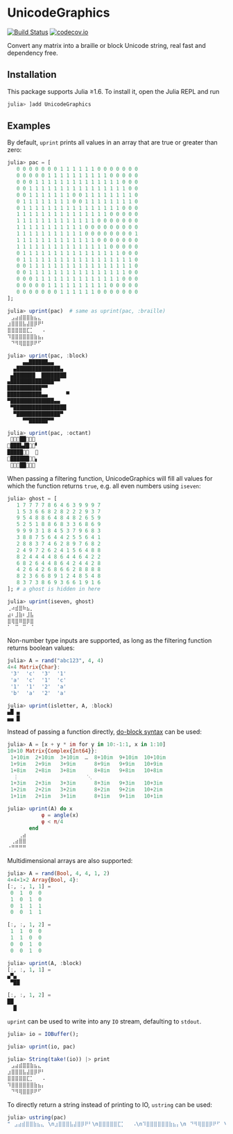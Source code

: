 # UnicodeGraphics

[![Build Status](https://travis-ci.org/rafaqz/UnicodeGraphics.jl.svg?branch=master)](https://travis-ci.org/rafaqz/UnicodeGraphics.jl)
[![codecov.io](http://codecov.io/github/rafaqz/UnicodeGraphics.jl/coverage.svg?branch=master)](http://codecov.io/github/rafaqz/UnicodeGraphics.jl?branch=master)

Convert any matrix into a braille or block Unicode string, real fast and dependency free.

## Installation 
This package supports Julia ≥1.6. To install it, open the Julia REPL and run 
```julia
julia> ]add UnicodeGraphics
```

## Examples
By default, `uprint` prints all values in an array that are true or greater than zero:
```julia
julia> pac = [
   0 0 0 0 0 0 0 1 1 1 1 1 1 0 0 0 0 0 0 0
   0 0 0 0 0 1 1 1 1 1 1 1 1 1 1 0 0 0 0 0
   0 0 0 1 1 1 1 1 1 1 1 1 1 1 1 1 1 0 0 0
   0 0 1 1 1 1 1 1 1 1 1 1 1 1 1 1 1 1 0 0
   0 0 1 1 1 1 1 1 1 0 0 1 1 1 1 1 1 1 1 0
   0 1 1 1 1 1 1 1 1 0 0 1 1 1 1 1 1 1 1 0
   0 1 1 1 1 1 1 1 1 1 1 1 1 1 1 1 1 0 0 0
   1 1 1 1 1 1 1 1 1 1 1 1 1 1 1 0 0 0 0 0
   1 1 1 1 1 1 1 1 1 1 1 1 1 0 0 0 0 0 0 0
   1 1 1 1 1 1 1 1 1 1 1 0 0 0 0 0 0 0 0 0
   1 1 1 1 1 1 1 1 1 1 1 0 0 0 0 0 0 0 0 1
   1 1 1 1 1 1 1 1 1 1 1 1 1 0 0 0 0 0 0 0
   1 1 1 1 1 1 1 1 1 1 1 1 1 1 1 0 0 0 0 0
   0 1 1 1 1 1 1 1 1 1 1 1 1 1 1 1 1 0 0 0
   0 1 1 1 1 1 1 1 1 1 1 1 1 1 1 1 1 1 1 0
   0 0 1 1 1 1 1 1 1 1 1 1 1 1 1 1 1 1 1 0
   0 0 1 1 1 1 1 1 1 1 1 1 1 1 1 1 1 1 0 0
   0 0 0 1 1 1 1 1 1 1 1 1 1 1 1 1 1 0 0 0
   0 0 0 0 0 1 1 1 1 1 1 1 1 1 1 0 0 0 0 0
   0 0 0 0 0 0 0 1 1 1 1 1 1 0 0 0 0 0 0 0
];

julia> uprint(pac)  # same as uprint(pac, :braille)
⠀⣠⣴⣾⣿⣿⣷⣦⣄⠀
⣰⣿⣿⣿⣧⣼⣿⡿⠟⠃
⣿⣿⣿⣿⣿⣏⡁⠀⠀⠠
⠹⣿⣿⣿⣿⣿⣿⣷⣦⡄
⠀⠙⠻⢿⣿⣿⡿⠟⠋⠀

julia> uprint(pac, :block)
     ▄▄██████▄▄     
  ▄██████████████▄  
 ▄███████  ████████ 
▄██████████████▀▀   
███████████▀▀       
███████████▄▄      ▀
▀██████████████▄▄   
 ▀█████████████████ 
  ▀██████████████▀  
     ▀▀██████▀▀     

julia> uprint(pac, :octant)
 𜷋𜷡𜷥██𜷤𜷞𜶻
𜷓███▙▟█𜵰𜴗▘
█████𜷂𜴶  𜴘
𜴢██████𜷤𜷞▖
 𜴅𜴦𜶫██𜵰𜴗𜴂
```

When passing a filtering function, 
UnicodeGraphics will fill all values for which the function returns `true`, 
e.g. all even numbers using `iseven`:
```julia
julia> ghost = [
   1 7 7 7 7 8 6 4 6 3 9 9 9 7
   1 5 3 6 6 8 2 8 2 2 2 9 3 7
   9 5 4 8 8 6 4 8 4 8 2 6 5 9
   5 2 5 1 8 8 6 8 3 3 6 8 6 9
   9 9 9 3 1 8 4 5 3 7 9 6 8 3
   3 8 8 7 5 6 4 4 2 5 5 6 4 1
   2 8 8 3 7 4 6 2 8 9 7 6 8 2
   2 4 9 7 2 6 2 4 1 5 6 4 8 8
   8 2 4 4 4 4 8 6 4 4 6 4 2 2
   6 8 2 6 4 4 8 6 4 2 4 4 2 8
   4 2 6 4 2 6 8 6 6 2 8 8 8 8
   8 2 3 6 6 8 9 1 2 4 8 5 4 8
   8 3 7 3 8 6 9 3 6 6 1 9 1 6
]; # a ghost is hidden in here

julia> uprint(iseven, ghost)
⢀⠴⣾⣿⠷⣦⡀
⣴⠆⣸⣷⠆⣸⣧
⣿⢿⣿⠿⣿⡿⣿
⠁⠀⠉⠀⠉⠀⠈
```

Non-number type inputs are supported, 
as long as the filtering function returns boolean values:
```julia
julia> A = rand("abc123", 4, 4)
4×4 Matrix{Char}:
 '3'  'c'  '3'  '1'
 'a'  'c'  '1'  'c'
 '1'  '1'  '2'  'a'
 'b'  'a'  '2'  'a'

julia> uprint(isletter, A, :block)
▄█ ▄
▄▄ █
```

Instead of passing a function directly, 
[do-block syntax](https://docs.julialang.org/en/v1/manual/functions/#Do-Block-Syntax-for-Function-Arguments) can be used:
```julia
julia> A = [x + y * im for y in 10:-1:1, x in 1:10]
10×10 Matrix{Complex{Int64}}:
 1+10im  2+10im  3+10im  …  8+10im  9+10im  10+10im
 1+9im   2+9im   3+9im      8+9im   9+9im   10+9im
 1+8im   2+8im   3+8im      8+8im   9+8im   10+8im
  ⋮                      ⋱
 1+3im   2+3im   3+3im      8+3im   9+3im   10+3im
 1+2im   2+2im   3+2im      8+2im   9+2im   10+2im
 1+1im   2+1im   3+1im      8+1im   9+1im   10+1im

julia> uprint(A) do x
           φ = angle(x)
           φ < π/4
       end
⠀⠀⠀⢀⣴
⠀⢀⣴⣿⣿
⠐⠛⠛⠛⠛
```

Multidimensional arrays are also supported:
```julia
julia> A = rand(Bool, 4, 4, 1, 2)
4×4×1×2 Array{Bool, 4}:
[:, :, 1, 1] =
 0  1  0  0
 1  0  1  0
 0  1  1  1
 0  0  1  1

[:, :, 1, 2] =
 1  1  0  0
 1  1  0  0
 0  0  1  0
 0  0  1  0

julia> uprint(A, :block)
[:, :, 1, 1] =
▄▀▄ 
 ▀██

[:, :, 1, 2] =
██  
  █ 
```

`uprint` can be used to write into any `IO` stream, defaulting to `stdout`.
```julia
julia> io = IOBuffer();

julia> uprint(io, pac)

julia> String(take!(io)) |> print
⠀⣠⣴⣾⣿⣿⣷⣦⣄⠀
⣰⣿⣿⣿⣧⣼⣿⡿⠟⠃
⣿⣿⣿⣿⣿⣏⡁⠀⠀⠠
⠹⣿⣿⣿⣿⣿⣿⣷⣦⡄
⠀⠙⠻⢿⣿⣿⡿⠟⠋⠀
```

To directly return a string instead of printing to IO, `ustring` can be used:
```julia
julia> ustring(pac)
"⠀⣠⣴⣾⣿⣿⣷⣦⣄⠀\n⣰⣿⣿⣿⣧⣼⣿⡿⠟⠃\n⣿⣿⣿⣿⣿⣏⡁⠀⠀⠠\n⠹⣿⣿⣿⣿⣿⣿⣷⣦⡄\n⠀⠙⠻⢿⣿⣿⡿⠟⠋⠀\n"
```
